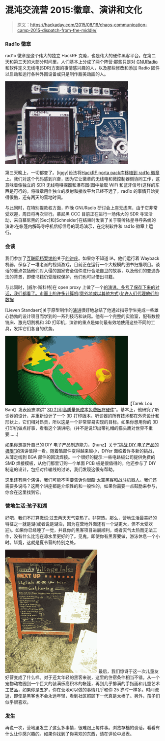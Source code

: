 # 混沌交流营 2015:徽章、演讲和文化

> 原文：<https://hackaday.com/2015/08/16/chaos-communication-camp-2015-dispatch-from-the-middle/>

### Rad1o 徽章

rad1o 徽章是这个伟大的独立 HackRF 克隆，也是伟大的硬件黑客平台。在第二天和第三天的大部分时间里，人们基本上分成了两个阵营:那些只是对 [GNURadio](http://gnuradio.org/) 和软件定义无线电(SDR)方面的事情感兴趣的人，以及那些修改和添加 Radio 固件以启动和运行各种外围设备或只是制作甜美动画的人。

[![DSCF8096](img/02d80be9486d9a13349c90973c014a38.png)](https://hackaday.com/wp-content/uploads/2015/08/dscf8096.jpg)

第三天晚上，一切都变了。[iggy]设法将[HackRF porta pack](http://hackaday.com/2014/08/17/defcon-22-the-hackrf-portapack/)库[移植到 rad1o 徽章](https://github.com/rad1o/f1rmware/tree/porta)上。我们对这个代码感到兴奋，因为它让徽章的无线电和微控制器侧协同工作，这意味着像独立的 SDR 无线电嗅探器和瀑布图(图中拾取 WiFi 和蓝牙信号)这样的东西是可行的。将徽章用作独立的发射和接收平台已经不远了。rad1o 的事情开始变得很酷，还有两天的营地时间。

与此同时，在特别提款权方面，昨晚 GNURadio 研讨会上座无虚席，由于它非常受欢迎，周日将再次举行。慕尼黑 CCC 目前正在进行一场伟大的 SDR 寻宝活动，来自慕尼黑的[Sec]和[Schneider]在结束时发表了关于窃听铱星寻呼系统的演讲:在帐篷内解码寻呼机信标信号的现场演示，在定制软件和 rad1o 徽章上运行。

### 会谈

我们参加了[互联网档案馆的](https://archive.org/)关于[的讲座](https://media.ccc.de/browse/conferences/camp2015/camp2015-6939-towards_universal_access_to_all_knowledge_internet_archive.html)。如果你不知道 IA，他们运行着 Wayback 机器，保存了一堆老派的视频游戏，目前正在运行一个大规模的图书扫描项目。谈话的重点包括他们对入侵的国家安全信件进行合法自卫的故事，以及他们的变通办法的背景，即使书籍仍受版权保护，他们也可以借出书籍。

与此同时，[威尔·斯科特]在 open proxy 上做了一个[的演讲。多亏了保存下来的对话，我们都看了。市面上的许多计算机(意外地或以其他方式)允许人们代理他们的数据](https://media.ccc.de/browse/conferences/camp2015/camp2015-6765-understanding_open_proxies.html)

[Lieven Standaert]关于原型制作的[演讲](https://media.ccc.de/browse/conferences/camp2015/camp2015-6688-a_practical_prototyping_primer.html)很好地总结了他通过指导学生完成一些雄心勃勃的设计项目而学到的一系列技巧和诀窍。他有一个完整的实验室，配有数控铣床、激光切割机和 3D 打印机，演讲的重点是如何最有效地使用这些不同的工具，发挥它们各自的优势。

[![shot0001](img/19c0e590a58002044dbeb0b219f4fa37.png)](https://hackaday.com/wp-content/uploads/2015/08/shot00013.jpg)【Tarek Lou Bani】发表励志演讲“ [3D 打印高质量低成本免费医疗硬件](https://media.ccc.de/browse/conferences/camp2015/camp2015-6703-3d_printing_high-quality_low-cost_free_medical_hardware.html)”。基本上，他研究了听诊器的设计，并重新设计了一个 3D 打印版本。听诊器的所有技术都在外壳设计和形状上，它们相对昂贵，所以这是一个非常容易实现的目标。如果你想用你的 3D 打印机做点好事，看看这个演讲吧。(并不是说印出带礼帽的猫头鹰对世界不重要……)

如果你想提升自己的 DIY 电子产品制造能力，【hunz】关于[“挑战 DIY 电子产品的极限”](https://media.ccc.de/browse/conferences/camp2015/camp2015-6634-pushing_the_limits_of_diy_electronics.html)的演讲值得一看。随着酷部件变得越来越小，DIYer 面临着许多新的挑战，从薄走线到 BGA 部件的回流焊接。一个很好的提示:一些电路板公司提供免费的 SMD 焊接模板，从他们那里订购一个单面 PCB 板是很值得的。他还参与了 DIY 制造的设计，包括对传输线的讨论，我们发现这很有帮助。

这里还有两个演讲，我们可能不需要告诉你很酷:[太空黑客](https://media.ccc.de/browse/conferences/camp2015/camp2015-6679-how_to_become_a_space_hacker.html)和[战斗机器人](https://media.ccc.de/browse/conferences/camp2015/camp2015-6823-building_your_first_combat_robot.html)。我们还需要多说吗？这两个讲座都是介绍性的和一般性的，如果你需要一点鼓励来参与，你会在这里找到它。

### 营地生活:孩子和湖

好吧，我们不打算撒谎:过去两天天气变热了。非常热。那么，营地生活最美好的特征之一就是湖(或者说是湖泊，因为在营地外面还有一个湖更大，但不太受欢迎)。如果你已经睡了一觉，并且你的黑客项目进展顺利，或者天气太热而无法工作，没有什么比泡在凉水里更好的了。见鬼，即使你有黑客要做，游泳休息一个小时。毕竟，这就是夏令营的特别之处。

[![IMG_20150815_145833](img/903ab29c63fb15abae77b42915f344a4.png)](https://hackaday.com/wp-content/uploads/2015/08/img_20150815_145833.jpg) 最后，我们惊讶于这一次儿童友好营变成了什么样。对于还太年轻的黑客来说，这里的住宿条件相当不错。从一个宠物动物园到一个巨大的装满乐高积木的帐篷，再到几乎排满的手指画和儿童艺术工艺品，如果你是五岁，你在营地可以做的事情几乎和你 25 岁时一样多。时间流逝，即使是黑客也不会永远年轻，看到社区照顾下一代真是太棒了。另外，孩子们似乎很喜欢。

### 发生

再说一次，营地里发生了这么多事情，很难跟上每件事。浏览存档的谈话，看看有什么让你感兴趣的。如果你找到了你喜欢的东西，请在评论中发表。